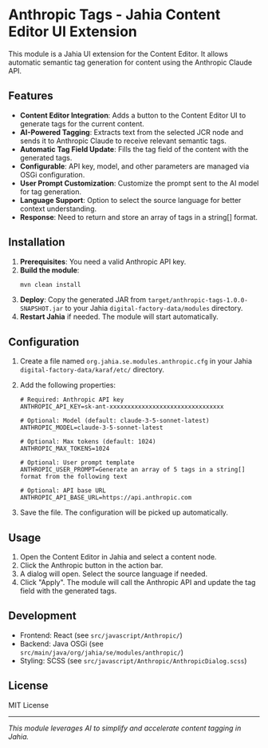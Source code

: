 # Anthropic Tags - Jahia Content Editor UI Extension

This module is a Jahia UI extension for the Content Editor. It allows automatic semantic tag generation for content using the Anthropic Claude API.

## Features

- **Content Editor Integration**: Adds a button to the Content Editor UI to generate tags for the current content.
- **AI-Powered Tagging**: Extracts text from the selected JCR node and sends it to Anthropic Claude to receive relevant semantic tags.
- **Automatic Tag Field Update**: Fills the tag field of the content with the generated tags.
- **Configurable**: API key, model, and other parameters are managed via OSGi configuration.
- **User Prompt Customization**: Customize the prompt sent to the AI model for tag generation.
- **Language Support**: Option to select the source language for better context understanding.
- **Response**: Need to return and store an array of tags in a string[] format.

## Installation

1. **Prerequisites**: You need a valid Anthropic API key.
2. **Build the module**:
   ```bash
   mvn clean install
   ```
3. **Deploy**: Copy the generated JAR from `target/anthropic-tags-1.0.0-SNAPSHOT.jar` to your Jahia `digital-factory-data/modules` directory.
4. **Restart Jahia** if needed. The module will start automatically.

## Configuration

1. Create a file named `org.jahia.se.modules.anthropic.cfg` in your Jahia `digital-factory-data/karaf/etc/` directory.
2. Add the following properties:

    ```properties
    # Required: Anthropic API key
    ANTHROPIC_API_KEY=sk-ant-xxxxxxxxxxxxxxxxxxxxxxxxxxxxxxxx

    # Optional: Model (default: claude-3-5-sonnet-latest)
    ANTHROPIC_MODEL=claude-3-5-sonnet-latest

    # Optional: Max tokens (default: 1024)
    ANTHROPIC_MAX_TOKENS=1024

    # Optional: User prompt template
    ANTHROPIC_USER_PROMPT=Generate an array of 5 tags in a string[] format from the following text

    # Optional: API base URL
    ANTHROPIC_API_BASE_URL=https://api.anthropic.com
    ```

3. Save the file. The configuration will be picked up automatically.

## Usage

1. Open the Content Editor in Jahia and select a content node.
2. Click the Anthropic button in the action bar.
3. A dialog will open. Select the source language if needed.
4. Click "Apply". The module will call the Anthropic API and update the tag field with the generated tags.

## Development

- Frontend: React (see `src/javascript/Anthropic/`)
- Backend: Java OSGi (see `src/main/java/org/jahia/se/modules/anthropic/`)
- Styling: SCSS (see `src/javascript/Anthropic/AnthropicDialog.scss`)

## License

MIT License

---
_This module leverages AI to simplify and accelerate content tagging in Jahia._

